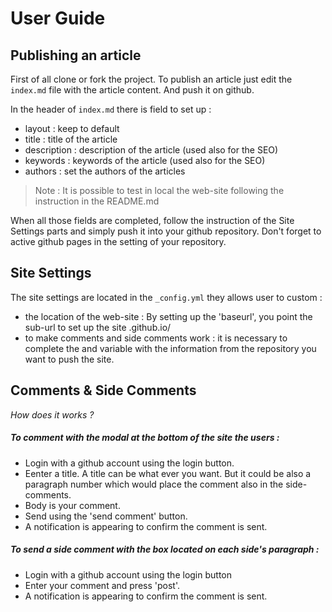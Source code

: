 # User Guide

## Publishing an article

First of all clone or fork the project.
To publish an article just edit the ```index.md``` file with the article content. And push it on github.

In the header of ```index.md``` there is field to set up :

* layout : keep to default
* title : title of the article
* description : description of the article (used also for the SEO)
* keywords : keywords of the article (used also for the SEO)
* authors : set the authors of the articles

> Note : It is possible to test in local the web-site following the instruction in the README.md

When all those fields are completed, follow the instruction of the Site Settings parts and simply push it into your github repository. Don't forget to active github pages in the setting of your repository.

## Site Settings

The site settings are located in the ```_config.yml``` they allows user to custom :

* the location of the web-site : By setting up the 'baseurl', you point the sub-url to set up the site <username>.github.io/<baseurl> 
* to make comments and side comments work : it is necessary to complete the <username> and <reponame> variable with the information from the repository you want to push the site.

## Comments & Side Comments

*How does it works ?*

##### To comment with the modal at the bottom of the site the users :

* Login with a github account using the login button.
* Eenter a title. A title can be what ever you want. But it could be also a paragraph number which would place the comment also in the side-comments.
* Body is your comment.
* Send using the 'send comment' button.
* A notification is appearing to confirm the comment is sent.

##### To send a side comment with the box located on each side's paragraph :

* Login with a github account using the login button
* Enter your comment and press 'post'.
* A notification is appearing to confirm the comment is sent.

